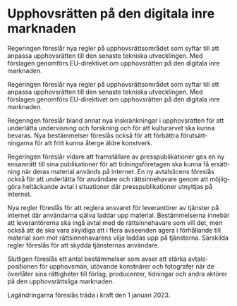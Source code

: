 # Upphovsrätten på den digitala inre marknaden

Regeringen föreslår nya regler på upphovs­rätts­området som syftar till att anpassa upphovs­rätten till den senaste tekniska utveck­lingen. Med förslagen genomförs EU-direktivet om upphovs­rätten på den digitala inre marknaden.

Regeringen föreslår nya regler på upphovs­rätts­området som syftar till att anpassa upphovs­rätten till den senaste tekniska utveck­lingen. Med förslagen genomförs EU-direktivet om upphovs­rätten på den digitala inre marknaden.

Regeringen föreslår bland annat nya inskränk­ningar i upphovs­rätten för att under­lätta under­vis­ning och forskning och för att kultur­arvet ska kunna bevaras. Nya bestäm­melser föreslås också för att förbättra förut­sätt­ningarna för att fritt kunna återge äldre konst­verk.

Regeringen föreslår vidare att fram­ställare av press­publika­tioner ges en ny ensam­rätt till sina publika­tioner för att tidnings­företagen ska kunna få ersätt­ning när deras material används på internet. En ny avtals­licens föreslås också för att under­lätta för användare och rätts­inne­havare genom att möjlig­göra hel­täckande avtal i situa­tioner där press­publika­tioner utnyttjas på internet.

Nya regler föreslås för att reglera ansvaret för leveran­törer av tjänster på internet där användarna själva laddar upp material. Bestäm­melserna innebär att leveran­törerna ska ingå avtal med de rätts­inne­havare som vill det, men också att de ska vara skyldiga att i flera avseen­den agera i förhål­lande till material som mot rätts­inne­havarens vilja laddas upp på tjänsterna. Särskilda regler föreslås för att skydda tjänsternas användare.

Slutligen föreslås ett antal bestäm­melser som avser att stärka avtals­positionen för upphovs­män, utövande konstnärer och fotografer när de överlåter sina rättig­heter till förlag, producenter, tidningar och andra aktörer på den upphovs­rätts­liga marknaden.

Lagändringarna föreslås träda i kraft den 1 januari 2023.
